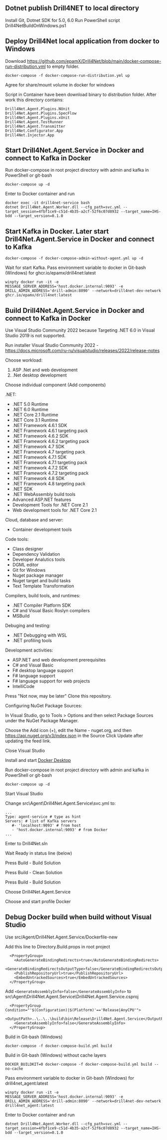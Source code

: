 ## Dotnet publish Drill4NET to local directory
Install Git, Dotnet SDK for 5.0, 6.0
Run PowerShell script Drill4NetBuildOnWindows.ps1

## Deploy Drill4Net local application from docker to Windows
Download https://github.com/epamX/Drill4Net/blob/main/docker-compose-run-distribution.yml to empty folder.
```
docker-compose -f docker-compose-run-distribution.yml up
```
Agree for share/mount volume in docker for windows

Script in Container have been download binary to distribution folder. After work this directory contains:
```
Drill4Net.Agent.Plugins.NUnit
Drill4Net.Agent.Plugins.SpecFlow
Drill4Net.Agent.Plugins.xUnit
Drill4Net.Agent.TestRunner
Drill4Net.Agent.Transmitter
Drill4Net.Configurator.App
Drill4Net.Injector.App
```


## Start Drill4Net.Agent.Service in Docker and connect to Kafka in Docker
Run docker-compose in root project directory with admin and kafka in PowerShell or git-bash

```
docker-compose up -d
```

Enter to Docker container and run
```
docker exec -it drill4net-service bash
dotnet Drill4Net.Agent.Worker.dll --cfg_path=svc.yml --target_session=4fbf1ce9-c51d-4b35-a2cf-52f6c07d8932 --target_name=IHS-bdd --target_version=0.1.0
```

## Start Kafka in Docker. Later start Drill4Net.Agent.Service in Docker and connect to Kafka

```
docker-compose -f docker-compose-admin-without-agent.yml up -d
```

Wait for start Kafka. Pass environment variable to docker in Git-bash (Windows) for ghcr.io/epamx/drill4net:latest
```
winpty docker run -it -e MESSAGE_SERVER_ADDRESS='host.docker.internal:9093' -e DRILL_ADMIN_ADDRESS='drill-admin:8090' --network=drill4net-dev-network ghcr.io/epamx/drill4net:latest
```

## Build Drill4Net.Agent.Service in Docker and connect to Kafka in Docker
Use Visual Studio Community 2022 because Targeting .NET 6.0 in Visual Studio 2019 is not supported.

Run installer Visual Studio Community 2022 - https://docs.microsoft.com/ru-ru/visualstudio/releases/2022/release-notes

Choose workload:

1) ASP .Net and web development
2) .Net desktop development

Choose individual component (Add components)

.NET:

- .NET 5.0 Runtime
- .NET 6.0 Runtime
- .NET Core 2.1 Runtime
- .NET Core 3.1 Runtime
- .NET Framework 4.6.1 SDK
- .NET Framework 4.6.1 targeting pack
- .NET Framework 4.6.2 SDK
- .NET Framework 4.6.2 targeting pack
- .NET Framework 4.7 SDK
- .NET Framework 4.7 targeting pack
- .NET Framework 4.7.1 SDK
- .NET Framework 4.7.1 targeting pack
- .NET Framework 4.7.2 SDK
- .NET Framework 4.7.2 targeting pack
- .NET Framework 4.8 SDK
- .NET Framework 4.8 targeting pack
- .NET SDK
- .NET WebAssembly build tools
- Advanced ASP.NET features
- Development Tools for .NET Core 2.1
- Web development tools for .NET Core 2.1

Cloud, database and server:

- Container development tools

Code tools:

- Class designer
- Dependency Validation
- Developer Analutics tools
- DGML editor
- Git for Windows
- Nuget package manager
- Nuget target and build tasks
- Text Template Transformation

Compilers, build tools, and runtimes:

- .NET Compiler Platform SDK
- C# and Visual Basic Roslyn compilers
- MSBuild

Debuging and testing:

- .NET Debugging with WSL
- .NET profiling tools

Development activities:

- ASP.NET and web development prerequisites
- C# and Visual Basic
- F# desktop language support
- F# language support
- F# language support for web projects
- IntelliCode

Press "Not now, may be later"
Clone this repository.

Configuring NuGet Package Sources:

In Visual Studio, go to Tools > Options and then select Package Sources under the NuGet Package Manager.

Choose the Add icon (+), edit the Name - nuget.org, and then https://api.nuget.org/v3/index.json in the Source Click Update after updating the feed link.

Close Visual Studio

Install and start [Docker Desktop](https://www.docker.com/products/docker-desktop)

Run docker-compose in root project directory with admin and kafka in PowerShell or git-bash

```
docker-compose up -d
```

Start Visual Studio


Change src\Agent\Drill4Net.Agent.Service\svc.yml to:

```
...
Type: agent-service # type as hint
Servers: # list of Kafka servers
   #- 'localhost:9093' # from host
   - 'host.docker.internal:9093' # from Docker
...
```

Enter to Drill4Net.sln

Wait Ready in status line (below)

Press Build - Build Solution

Press Build - Clean Solution

Press Build - Build Solution

Choose Drill4Net.Agent.Service

Choose and start profile Docker


## Debug Docker build when build without Visual Studio

Use src/Agent/Drill4Net.Agent.Service/Dockerfile-new

Add this line to Directory.Build.props in root project

```
  <PropertyGroup>
	<AutoGenerateBindingRedirects>true</AutoGenerateBindingRedirects>
	<GenerateBindingRedirectsOutputType>false</GenerateBindingRedirectsOutputType>
	<PublishRepositoryUrl>true</PublishRepositoryUrl>
	<EmbedUntrackedSources>true</EmbedUntrackedSources>
  </PropertyGroup>
```

Add `<GenerateAssemblyInfo>false</GenerateAssemblyInfo>` to src\Agent\Drill4Net.Agent.Service\Drill4Net.Agent.Service.csproj
```
  <PropertyGroup Condition="'$(Configuration)|$(Platform)'=='Release|AnyCPU'">
    <OutputPath>..\..\..\build\bin\Release\Drill4Net.Agent.Service</OutputPath>
	<GenerateAssemblyInfo>false</GenerateAssemblyInfo>
  </PropertyGroup>
```

Build in Git-bash (Windows)
```
docker-compose -f docker-compose-build.yml build
```

Build in Git-bash (Windows) without cache layers
```
DOCKER_BUILDKIT=0 docker-compose -f docker-compose-build.yml build --no-cache
```

Pass environment variable to docker in Git-bash (Windows) for drill4net_agent:latest
```
winpty docker run -it -e MESSAGE_SERVER_ADDRESS='host.docker.internal:9093' -e DRILL_ADMIN_ADDRESS='drill-admin:8090' --network=drill4net-dev-network drill4net_agent:latest
```

Enter to Docker container and run
```
dotnet Drill4Net.Agent.Worker.dll --cfg_path=svc.yml --target_session=4fbf1ce9-c51d-4b35-a2cf-52f6c07d8932 --target_name=IHS-bdd --target_version=0.1.0
```
